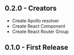 ## 0.2.0 - Creators

- Create Apollo resolver
- Create React Component
- Create React Router Group

## 0.1.0 - First Release
